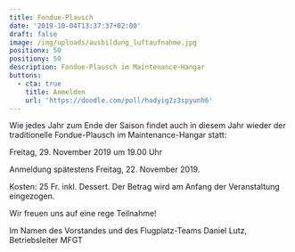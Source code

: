 ```yaml
---
title: Fondue-Plausch
date: '2019-10-04T13:37:37+02:00'
draft: false
image: /img/uploads/ausbildung_luftaufnahme.jpg
positionx: 50
positiony: 50
description: Fondue-Plausch im Maintenance-Hangar
buttons:
  - cta: true
    title: Anmelden
    url: 'https://doodle.com/poll/hadyig2z3spyunh6'
---
```

Wie jedes Jahr zum Ende der Saison findet auch in diesem Jahr wieder der traditionelle
Fondue-Plausch im Maintenance-Hangar statt:

Freitag, 29. November 2019 um 19.00 Uhr

Anmeldung spätestens Freitag, 22. November 2019.

Kosten: 25 Fr. inkl. Dessert. 
Der Betrag wird am Anfang der Veranstaltung eingezogen.

Wir freuen uns auf eine rege Teilnahme!

Im Namen des Vorstandes und des Flugplatz-Teams
Daniel Lutz, Betriebsleiter MFGT
